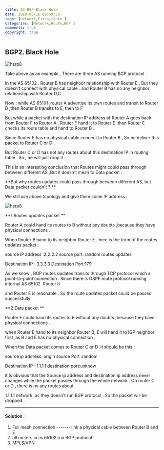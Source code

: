 ```yaml
---
title: 03-BGP-Black Hole
date: 2018-06-16 08:59:58
tags: [network,Cisco,route ]
categories: [Network,Route,BGP ]
comments: true
copyright: true
---
```




## BGP2. Black Hole

![hsrp8](https://img1.jesse.top/static/images/network/bgp2-1.png)

<!--more-->

Take above as an example ,  There are three AS running BGP protocol .

In the AS 65102 . Router B has neighbor relationship with Router E , But they doesn't connect with physical cable . and Router B has no any neighbor relationship with Router D,C

Now : while AS 65101 ,router A advertise its own routes and transit to Router B ,then Router B transits to E, then to F 

But while a packet with the destination IP address of Router A goes back from Router F to Router A , Router F hand it to Router E ,then Router E checks its route table and hand to Router B .

Since Router E has no physical cable connect to Router B , So he deliver this packet to Router C or D . 

But Router C or D has not any routes about this destination IP in routing table . So , he will just drop it . 

This is an interesting conclusion that Routes might could pass through between different AS ,But it doesn't mean to Data packet . 



**But why routes updates could pass through between different AS, but Data packet couldn't ? **



We still use above topology and give them some IP address :

![hsrp8](https://img1.jesse.top/static/images/network/bgp2-2.png)


**1.Routes updates packet **

Router A could hand its routes to B without any doubts ,because they have physical connections . 

When Router B hand to its neighbor Router E . here is the form of the routes updates packet :

source IP address :2.2.2.2     source port: random              routes updates

Destination IP :  3.3.3.3         Destination Port:179



As we know , BGP routes updates transits through TCP protocol which a point-to-point connection . Since there is OSPF route protocol running internal AS 65102 .Router b

and Router E is reachable . So the route updates packet could be passed successfully 



**2.Data packet **

Router F could hand its routes to E without any doubts ,because they have physical connections .

when Router E hand to its neighbor Router B, E will hand it to IGP neighbor first ,as B and E has no physical connection .

When the Data packet comes to Router C or D ,it should be this :

source ip address: origin         source Port :random

Destination IP : 1.1.1.1            destination port:unknow



it is obvious that the Source ip address and destination ip address never changes while the packet passes through the whole network . On router C or D , there is no any routes about 

1.1.1.1 network ,as they doesn't run BGP protocol . So the packet will be dropped .

---



#### Solution :

1. Full mesh connection ------- link a physical cable between Router B and E
2. all routers in as 65102 run BGP protocol 
3. MPLS/VPN